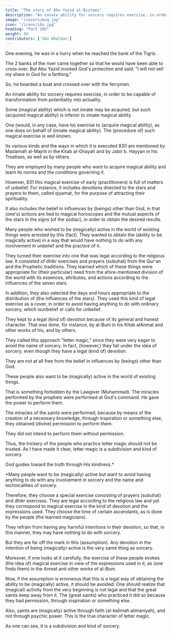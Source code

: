 ```yaml
---
title: "The story of Abu Yazid al-Bistami"
description: "An innate ability for sorcery requires exercise, in order to be capable of transformation from potentiality into actuality"
image: "/covers/muq.jpg"
icon: "/icons/ibn.jpg"
heading: "Part 28b"
weight: 80
contributors: ['Ibn Khaldun']
---
```




One evening, he was in a hurry when he reached the bank of the Tigris. <!-- 829 --> 

The 2 banks of the river came together so that he would have been able to cross over. But Abu Yazid invoked God's protection and said: "I will not sell my share in God for a farthing<!-- (adnaq) -->." 

So, he boarded a boat and crossed over with the ferrymen.



An innate ability for sorcery requires exercise, in order to be capable of transformation from potentiality into actuality. 

Some (magical ability) which is not innate may be acquired, but such (acquired magical ability) is inferior to innate magical ability. 

One (would, in any case, have to) exercise to (acquire magical ability), as one does on behalf of (innate magical ability). The (procedure of) such magical exercise is well known. 

Its various kinds and the ways in which it is executed 830 are mentioned by Maslamah al-Majriti in the Kitab al-Ghayah and by
Jabir b. Hayyan in his Treatises, as well as by others. 

They are employed by many people who want to acquire magical ability and learn its norms and the conditions governing it.

However, 831 this magical exercise of early (practitioners) is full of matters of unbelief. For instance, it includes devotions directed to the stars and prayers to them, called qiyamat, <!-- 832 --> for the purpose of attracting their spirituality. 

It also includes the belief in influences by (beings) other than God, in that (one's) actions are tied to magical horoscopes and the mutual aspects of the stars in the signs (of the zodiac), in order to obtain the desired results.

Many people who wished to be (magically) active in the world of existing things were arrested by this (fact). They wanted to obtain the (ability to be magically active) in a way that would have nothing to do with any involvement in
unbelief and the practice of it. 

They turned their exercise into one that was legal according to the religious law. It consisted of dhikr exercises and prayers (subuhat) from the Qur'an and the Prophetic traditions. They learned which of these things were appropriate for (their particular) need from the afore-mentioned division of the world with its essences, attributes, and actions according to the influences of the
seven stars. 

In addition, they also selected the days and hours appropriate to the distribution of (the influences of the stars). They used this kind of legal exercise as a cover, in order to avoid having anything to do with ordinary sorcery, which isunbelief or calls for unbelief. 

They kept to a legal (kind of) devotion because of its general and honest character. That was done, for instance, by al-Buni in his Kitab alAnmat and other works of his, and by others. 


They called this approach "letter magic," since they were very eager to avoid the name of sorcery. In fact, (however,) they fall under the idea of sorcery, even though they have a legal (kind of) devotion.

They are not at all free from the belief in influences by (beings) other than God.

These people also want to be (magically) active in the world of existing things. 

That is something forbidden by the Lawgiver (Muhammad). The miracles performed by the prophets were performed at God's command. He gave the power to perform them. 

The miracles of the saints were performed, because by means of the creation <!-- 833 --> of a necessary knowledge, through inspiration or something else, they obtained (divine) permission to perform them. 

They did not intend to perform them without permission.

Thus, the trickery of the people who practice letter magic should not be trusted. As I have made it clear, letter magic is a subdivision and kind of sorcery.

God guides toward the truth through His kindness.*

*Many people want to be (magically) active but want to avoid having anything to do with any involvement in sorcery and the name and technicalities of sorcery. 


Therefore, they choose a special exercise consisting of prayers (subuhat)
and dhikr exercises. They are legal according to the religious law and yet they
correspond to magical exercise in the kind of devotion and the expressions used.
They choose the time of certain ascendants, as is done by the people (the learned
magicians). 

They refrain from having any harmful intentions in their devotion, so that, in this manner, they may have nothing to do with sorcery. 

But they are far off the mark in this (assumption). Any devotion in the intention of being (magically) active is the very same thing as sorcery. 

Moreover, if one looks at it carefully, the
exercise of these people evokes (the idea of) magical exercise in view of the expressions used in it, as (one finds them) in the Anmat and other works of al-Bum.

Now, if the assumption is erroneous that this is a legal way of obtaining the
ability to be (magically) active, it should be avoided. One should realize that
(magical) activity from the very beginning is not legal and that the great saints keep
away from it. The (great saints) who practiced it did so because they had
permission, through inspiration or something else. 

Also, saints are (magically) active through faith (al-kalimah alimaniyah), and not through psychic power.
This is the true character of letter magic. 

As one can see, it is a subdivision and kind of sorcery.
<!-- God guides toward the truth through His kindness. -->


